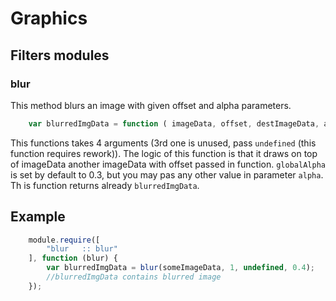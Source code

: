 # Graphics
## Filters modules
### blur

This method blurs an image with given offset and alpha parameters.

```js
	var blurredImgData = function ( imageData, offset, destImageData, alpha ) { ... }
```
This functions takes 4 arguments (3rd one is unused, pass `undefined` (this function requires rework)). The logic of this function is that it draws on top of imageData another imageData with offset passed in function. `globalAlpha` is set by default to 0.3, but you may pas any other value in parameter `alpha`. Th
is function returns already `blurredImgData`.

## Example

```js
	module.require([
		"blur	:: blur"
	], function (blur) {
		var blurredImgData = blur(someImageData, 1, undefined, 0.4);
		//blurredImgData contains blurred image
	});

```
